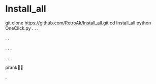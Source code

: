 # Install_all


git clone https://github.com/RetroAk/Install_all.git
cd Install_all
python OneClick.py
 .
 .
 .
 
 
 

.
.






.
.
.













.
.
.

prank🥴💮








.

